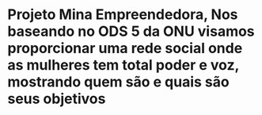 # Projeto Mina Empreendedora, Nos baseando no ODS 5 da ONU visamos proporcionar uma rede social onde as mulheres tem total poder e voz, mostrando quem são e quais são seus objetivos
